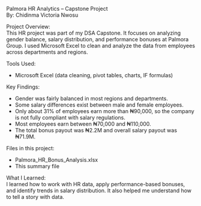 Palmora HR Analytics – Capstone Project  
By: Chidinma Victoria Nwosu

Project Overview:  
This HR project was part of my DSA Capstone. It focuses on analyzing gender balance, salary distribution, and performance bonuses at Palmora Group. I used Microsoft Excel to clean and analyze the data from employees across departments and regions.

Tools Used:  
- Microsoft Excel (data cleaning, pivot tables, charts, IF formulas)

Key Findings:  
- Gender was fairly balanced in most regions and departments.  
- Some salary differences exist between male and female employees.  
- Only about 31% of employees earn more than ₦90,000, so the company is not fully compliant with salary regulations.  
- Most employees earn between ₦70,000 and ₦110,000.  
- The total bonus payout was ₦2.2M and overall salary payout was ₦71.9M.

Files in this project:  
- Palmora_HR_Bonus_Analysis.xlsx  
- This summary file

What I Learned:  
I learned how to work with HR data, apply performance-based bonuses, and identify trends in salary distribution. It also helped me understand how to tell a story with data.
